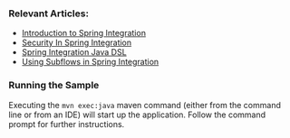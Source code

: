 ### Relevant Articles:
- [Introduction to Spring Integration](https://www.baeldung.com/spring-integration)
- [Security In Spring Integration](https://www.baeldung.com/spring-integration-security)
- [Spring Integration Java DSL](https://www.baeldung.com/spring-integration-java-dsl)
- [Using Subflows in Spring Integration](https://www.baeldung.com/spring-integration-subflows)

### Running the Sample
Executing the `mvn exec:java` maven command (either from the command line or from an IDE) will start up the application. Follow the command prompt for further instructions.
